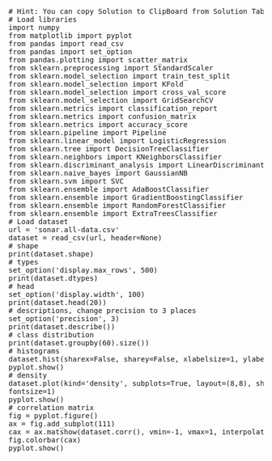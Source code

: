 <pre class="file" data-target="clipboard">
# Hint: You can copy Solution to ClipBoard from Solution Tab
# Load libraries
import numpy
from matplotlib import pyplot
from pandas import read_csv
from pandas import set_option
from pandas.plotting import scatter_matrix
from sklearn.preprocessing import StandardScaler
from sklearn.model_selection import train_test_split
from sklearn.model_selection import KFold
from sklearn.model_selection import cross_val_score
from sklearn.model_selection import GridSearchCV
from sklearn.metrics import classification_report
from sklearn.metrics import confusion_matrix
from sklearn.metrics import accuracy_score
from sklearn.pipeline import Pipeline
from sklearn.linear_model import LogisticRegression
from sklearn.tree import DecisionTreeClassifier
from sklearn.neighbors import KNeighborsClassifier
from sklearn.discriminant_analysis import LinearDiscriminantAnalysis
from sklearn.naive_bayes import GaussianNB
from sklearn.svm import SVC
from sklearn.ensemble import AdaBoostClassifier
from sklearn.ensemble import GradientBoostingClassifier
from sklearn.ensemble import RandomForestClassifier
from sklearn.ensemble import ExtraTreesClassifier
# Load dataset
url = 'sonar.all-data.csv'
dataset = read_csv(url, header=None)
# shape
print(dataset.shape)
# types
set_option('display.max_rows', 500)
print(dataset.dtypes)
# head
set_option('display.width', 100)
print(dataset.head(20))
# descriptions, change precision to 3 places
set_option('precision', 3)
print(dataset.describe())
# class distribution
print(dataset.groupby(60).size())
# histograms
dataset.hist(sharex=False, sharey=False, xlabelsize=1, ylabelsize=1)
pyplot.show()
# density
dataset.plot(kind='density', subplots=True, layout=(8,8), sharex=False, legend=False,
fontsize=1)
pyplot.show()
# correlation matrix
fig = pyplot.figure()
ax = fig.add_subplot(111)
cax = ax.matshow(dataset.corr(), vmin=-1, vmax=1, interpolation='none')
fig.colorbar(cax)
pyplot.show()

</pre>

